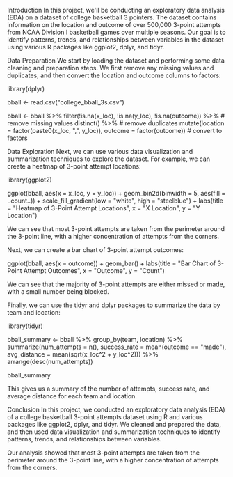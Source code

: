 Introduction
In this project, we'll be conducting an exploratory data analysis (EDA) on a dataset of college basketball 3 pointers. The dataset contains information on the location and outcome of over 500,000 3-point attempts from NCAA Division I basketball games over multiple seasons. Our goal is to identify patterns, trends, and relationships between variables in the dataset using various R packages like ggplot2, dplyr, and tidyr.

Data Preparation
We start by loading the dataset and performing some data cleaning and preparation steps. We first remove any missing values and duplicates, and then convert the location and outcome columns to factors:

library(dplyr)

bball <- read.csv("college_bball_3s.csv")

bball <- bball %>%
  filter(!is.na(x_loc), !is.na(y_loc), !is.na(outcome)) %>%  # remove missing values
  distinct() %>%  # remove duplicates
  mutate(location = factor(paste0(x_loc, ",", y_loc)), outcome = factor(outcome))  # convert to factors



Data Exploration
Next, we can use various data visualization and summarization techniques to explore the dataset. For example, we can create a heatmap of 3-point attempt locations:


library(ggplot2)

ggplot(bball, aes(x = x_loc, y = y_loc)) +
  geom_bin2d(binwidth = 5, aes(fill = ..count..)) +
  scale_fill_gradient(low = "white", high = "steelblue") +
  labs(title = "Heatmap of 3-Point Attempt Locations", x = "X Location", y = "Y Location")


We can see that most 3-point attempts are taken from the perimeter around the 3-point line, with a higher concentration of attempts from the corners.

Next, we can create a bar chart of 3-point attempt outcomes:

ggplot(bball, aes(x = outcome)) +
  geom_bar() +
  labs(title = "Bar Chart of 3-Point Attempt Outcomes", x = "Outcome", y = "Count")


We can see that the majority of 3-point attempts are either missed or made, with a small number being blocked.

Finally, we can use the tidyr and dplyr packages to summarize the data by team and location:

library(tidyr)

bball_summary <- bball %>%
  group_by(team, location) %>%
  summarize(num_attempts = n(), success_rate = mean(outcome == "made"), avg_distance = mean(sqrt(x_loc^2 + y_loc^2))) %>%
  arrange(desc(num_attempts))

bball_summary


This gives us a summary of the number of attempts, success rate, and average distance for each team and location.

Conclusion
In this project, we conducted an exploratory data analysis (EDA) of a college basketball 3-point attempts dataset using R and various packages like ggplot2, dplyr, and tidyr. We cleaned and prepared the data, and then used data visualization and summarization techniques to identify patterns, trends, and relationships between variables.

Our analysis showed that most 3-point attempts are taken from the perimeter around the 3-point line, with a higher concentration of attempts from the corners.
